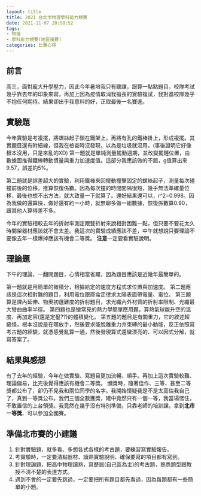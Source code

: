 ```yaml
---
layout: title
title: 2021 台北市物理學科能力競賽
date: 2021-11-07 20:58:52
tags: 
- 物理 
- 學科能力競賽(地區複賽) 
categories: 比賽心得
---
```

## 前言
高三，面對龐大升學壓力，因此今年暑培我只有聽課，跟算一點點題目。校隊考試幾乎靠去年的印象來寫，再加上因為疫情取消我擅長的實驗複試，我對進校隊幾乎不抱任何期待。結果卻出乎我意料的好，正取最後一名賽進。
<!--more-->
## 實驗題
今年實驗是考複擺，將螺絲起子鎖在鐵架上，再將有孔的鐵棒掛上，形成複擺。其實題目還有附細線，但我在檢查時沒發現，以為是垃圾就沒用。(事後證明它好像根本沒用，只是來亂的XD)
第一題就是單純測量擺動週期，並改變擺錘位置，由數據圖推得鐵棒轉動慣量與重力加速度值。這部分我應該做的不錯，g值算出來9.57，誤差約5%。

第二題就是誤差超大的實驗，利用鐵棒來回擺動撞擊固定的螺絲起子，測量每次碰撞前後的位移，推算恢復係數。因為每次撞的時間間隔很短，幾乎無法準確量位移，最後也想不出方法，就大致量一下就算了。還好結果還可以，r^2=0.998。因為我做的還算快，做好還有約一小時，就無聊多做一組數據，恢復係數算0.90，跟其他人算得差不多。

今年的實驗相較去年的折射率測定跟雙折射來說相對困難一點，但只要不要花太久時間架器材應該就不會太差。我這次的實驗成績應該不差，中午就想說只要理論不要像去年一樣爆掉應該有機會二等獎。
**注意**一定要看實驗說明。

## 理論題

下午的理論，一翻開題目，心情相當雀躍，因為題目應該是近幾年最簡單的。

第一題就是用簡單的微積分，根據給定的速度方程式求位置與加速度。
第二題應該是這次相對難的題目，利用電位跟庫侖定律求太陽表面帶電量、電位。
第三題算是課內延伸、物奧初選難度的折射題目，求光纖內外材質的折射率限制、光纖最大彎曲曲率半徑。
第四題也是蠻常見的熱力學簡單應用題，算熱氣球能升空的溫度、再加定容(還是定壓??)的體積變化。
第五題的題目是有關重力，它的敘述超級怪，根本沒說是在哪放手，然後要求能脫離重力井束縛的最小動能，反正依照寫考古題的經驗，就憑感覺亂算一通，然後發現算式還蠻漂亮的、可以因式分解，就寫答案了。

## 結果與感想

有了去年的經驗，今年在做實驗、寫題目更加流暢、順手。再加上這次實驗較難、理論偏易，比完後覺得應該有機會二等獎。
頒獎時，隨著佳作、三等、甚至二等獎都公布了，卻仍不見我和兩位同學的名字。我開始懷疑我是不是太高估我自己了，真到一等獎公布。我們三個全數獲獎，建中竟然只有一個一等，我當場愣住，不敢置信的上台領獎。我竟然在幾乎沒有特別準備，只靠老師的培訓課，拿到**北市一等獎**、可以參加全國賽。
## 準備北市賽的小建議
1. 針對實驗題，就多看、多想各式各樣的考古題，要練習寫實驗報告。
2. 考實驗時，一定要清點器材、讀熟實驗說明、確保要寫的項目都有寫到。
3. 針對理論題，把高中物理讀熟，寫歷屆(自己區為主)的考古題，熟悉題型跟教授不清不楚的表達方式。
4. 遇到不會的一定要先跳過，一定要把所有題目都先看過，因為每題都有一些簡單的小題。